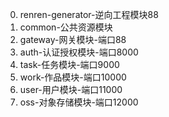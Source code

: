 0. renren-generator-逆向工程模块88
1. common-公共资源模块
2. gateway-网关模块-端口88
3. auth-认证授权模块-端口8000
4. task-任务模块-端口9000
5. work-作品模块-端口10000
6. user-用户模块-端口11000
7. oss-对象存储模块-端口12000
